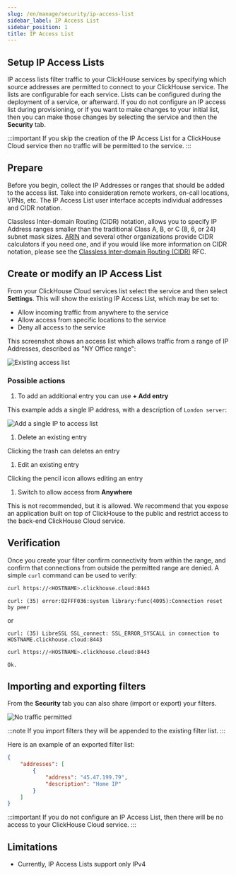 ```yaml
---
slug: /en/manage/security/ip-access-list
sidebar_label: IP Access List
sidebar_position: 1
title: IP Access List
---
```


## Setup IP Access Lists

IP access lists filter traffic to your ClickHouse services by specifying which source addresses are permitted to connect to your ClickHouse service.  The lists are configurable for each service.  Lists can be configured during the deployment of a service, or afterward.  If you do not configure an IP access list during provisioning, or if you want to make changes to your initial list, then you can make those changes by selecting the service and then the **Security** tab.

:::important
If you skip the creation of the IP Access List for a ClickHouse Cloud service then no traffic will be permitted to the service.
:::

## Prepare
Before you begin, collect the IP Addresses or ranges that should be added to the access list.  Take into consideration remote workers, on-call locations, VPNs, etc. The IP Access List user interface accepts individual addresses and CIDR notation.

Classless Inter-domain Routing (CIDR) notation, allows you to specify IP Address ranges smaller than the traditional Class A, B, or C (8, 6, or 24) subnet mask sizes. [ARIN](https://account.arin.net/public/cidrCalculator) and several other organizations provide CIDR calculators if you need one, and if you would like more information on CIDR notation, please see the [Classless Inter-domain Routing (CIDR)](https://www.rfc-editor.org/rfc/rfc4632.html) RFC.

## Create or modify an IP Access List

From your ClickHouse Cloud services list select the service and then select **Settings**.  This will show the existing IP Access List, which may be set to:
- Allow incoming traffic from anywhere to the service
- Allow access from specific locations to the service
- Deny all access to the service

This screenshot shows an access list which allows traffic from a range of IP Addresses, described as "NY Office range":

  ![Existing access list](@site/docs/en/cloud/security/images/ip-filtering-after-provisioning.png)

### Possible actions

1. To add an additional entry you can use **+ Add entry**

  This example adds a single IP address, with a description of `London server`:

  ![Add a single IP to access list](@site/docs/en/_snippets/images/ip-filter-add-single-ip.png)

1. Delete an existing entry

  Clicking the trash can deletes an entry

1. Edit an existing entry

  Clicking the pencil icon allows editing an entry

1. Switch to allow access from **Anywhere**

  This is not recommended, but it is allowed.  We recommend that you expose an application built on top of ClickHouse to the public and restrict access to the back-end ClickHouse Cloud service.

## Verification

Once you create your filter confirm connectivity from within the range, and confirm that connections from outside the permitted range are denied.  A simple `curl` command can be used to verify:
```bash title="Attempt rejected from outside the allow list"
curl https://<HOSTNAME>.clickhouse.cloud:8443
```
```response
curl: (35) error:02FFF036:system library:func(4095):Connection reset by peer
```
or
```response
curl: (35) LibreSSL SSL_connect: SSL_ERROR_SYSCALL in connection to HOSTNAME.clickhouse.cloud:8443
```

```bash title="Attempt permitted from inside the allow list"
curl https://<HOSTNAME>.clickhouse.cloud:8443
```
```response
Ok.
```

## Importing and exporting filters
From the **Security** tab you can also share (import or export) your filters.

![No traffic permitted](@site/docs/en/_snippets/images/ip-filter-share.png)

:::note
If you import filters they will be appended to the existing filter list.
:::

Here is an example of an exported filter list:
```json
{
    "addresses": [
        {
            "address": "45.47.199.79",
            "description": "Home IP"
        }
    ]
}
```

:::important
If you do not configure an IP Access List, then there will be no access to your ClickHouse Cloud service.
:::

## Limitations

- Currently, IP Access Lists support only IPv4

